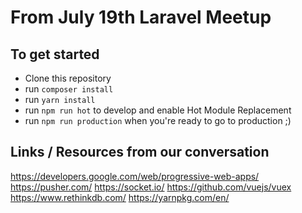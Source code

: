 # From July 19th Laravel Meetup

## To get started

* Clone this repository
* run ```composer install```
* run ```yarn install```
* run ```npm run hot``` to develop and enable Hot Module Replacement
* run ```npm run production``` when you're ready to go to production ;) 

## Links / Resources from our conversation 

https://developers.google.com/web/progressive-web-apps/
https://pusher.com/
https://socket.io/
https://github.com/vuejs/vuex
https://www.rethinkdb.com/
https://yarnpkg.com/en/
